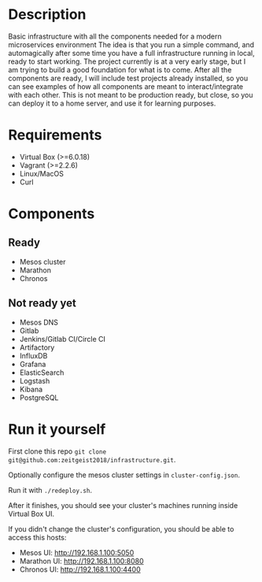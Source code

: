 # Description
Basic infrastructure with all the components needed for a modern microservices environment
The idea is that you run a simple command, and automagically after some time you have a full infrastructure running in local, 
ready to start working.
The project currently is at a very early stage, but I am trying to build a good foundation for what is to come.
After all the components are ready, I will include test projects already installed, so you can see examples of how all
components are meant to interact/integrate with each other.
This is not meant to be production ready, but close, so you can deploy it to a home server, and use it for learning purposes.

# Requirements
* Virtual Box (>=6.0.18)
* Vagrant (>=2.2.6)
* Linux/MacOS
* Curl

# Components
## Ready
* Mesos cluster
* Marathon
* Chronos

## Not ready yet
* Mesos DNS
* Gitlab
* Jenkins/Gitlab CI/Circle CI
* Artifactory
* InfluxDB
* Grafana
* ElasticSearch
* Logstash
* Kibana
* PostgreSQL

# Run it yourself
First clone this repo
`git clone git@github.com:zeitgeist2018/infrastructure.git`.

Optionally configure the mesos cluster settings in `cluster-config.json`.

Run it with `./redeploy.sh`. 

After it finishes, you should see your cluster's machines running inside Virtual Box UI.

If you didn't change the cluster's configuration, you should be able to access this hosts:
* Mesos UI: http://192.168.1.100:5050
* Marathon UI: http://192.168.1.100:8080
* Chronos UI: http://192.168.1.100:4400
